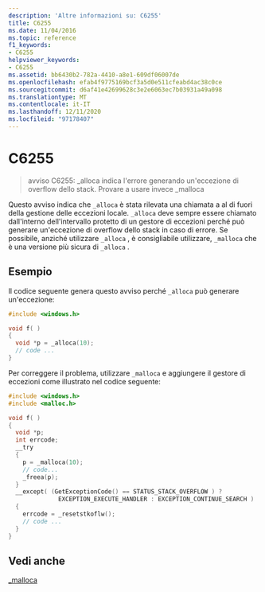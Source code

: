 ```yaml
---
description: 'Altre informazioni su: C6255'
title: C6255
ms.date: 11/04/2016
ms.topic: reference
f1_keywords:
- C6255
helpviewer_keywords:
- C6255
ms.assetid: bb6430b2-782a-4410-a8e1-609df06007de
ms.openlocfilehash: efab4f9775169bcf3a5d0e511cfeabd4ac38c0ce
ms.sourcegitcommit: d6af41e42699628c3e2e6063ec7b03931a49a098
ms.translationtype: MT
ms.contentlocale: it-IT
ms.lasthandoff: 12/11/2020
ms.locfileid: "97178407"
---
```

# <a name="c6255"></a>C6255

> avviso C6255: _alloca indica l'errore generando un'eccezione di overflow dello stack. Provare a usare invece _malloca

Questo avviso indica che `_alloca` è stata rilevata una chiamata a al di fuori della gestione delle eccezioni locale. `_alloca` deve sempre essere chiamato dall'interno dell'intervallo protetto di un gestore di eccezioni perché può generare un'eccezione di overflow dello stack in caso di errore. Se possibile, anziché utilizzare `_alloca` , è consigliabile utilizzare, `_malloca` che è una versione più sicura di `_alloca` .

## <a name="example"></a>Esempio

Il codice seguente genera questo avviso perché `_alloca` può generare un'eccezione:

```cpp
#include <windows.h>

void f( )
{
  void *p = _alloca(10);
  // code ...
}
```

Per correggere il problema, utilizzare `_malloca` e aggiungere il gestore di eccezioni come illustrato nel codice seguente:

```cpp
#include <windows.h>
#include <malloc.h>

void f( )
{
  void *p;
  int errcode;
  __try
  {
    p = _malloca(10);
    // code...
    _freea(p);
  }
  __except( (GetExceptionCode() == STATUS_STACK_OVERFLOW ) ?
              EXCEPTION_EXECUTE_HANDLER : EXCEPTION_CONTINUE_SEARCH )
  {
    errcode = _resetstkoflw();
    // code ...
  }
}
```

## <a name="see-also"></a>Vedi anche

[_malloca](../c-runtime-library/reference/malloca.md)
